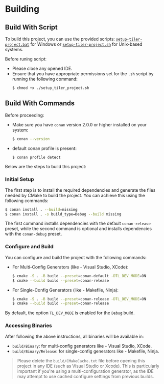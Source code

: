 # Building

## Build With Script

To build this project, you can use the provided scripts: [`setup-tiler-project.bat`](setup-tiler-project.bat) for Windows or [`setup-tiler-project.sh`](setup-tiler-project.sh) for Unix-based systems. 

Before runing script:
- Please close any opened IDE.
- Ensure that you have appropriate permissions set for the `.sh` script by running the following command:
	```bash
	$ chmod +x ./setup_tiler_project.sh
	```

## Build With Commands

Before proceeding:
- Make sure you have `conan` version 2.0.0 or higher installed on your system:
	```bash
	$ conan --version
	```
- default conan profile is present:
	```bash
	$ conan profile detect
	```

Below are the steps to build this project:

### Initial Setup

The first step is to install the required dependencies and generate the files needed by CMake to build the project. You can achieve this using the following commands:
```bash
$ conan install . --build=missing
$ conan install . -s build_type=Debug --build missing
```

The first command installs dependencies with the default `conan-release` preset, while the second command is optional and installs dependencies with the `conan-debug` preset.

### Configure and Build

You can configure and build the project with the following commands:
- For Multi-Config Generators (like - Visual Studio, XCode):
	```bash
	$ cmake -S . -B build --preset=conan-default -DTL_DEV_MODE=ON
	$ cmake --build build --preset=conan-release
	```
- For Single-Config Generators (like - Makefile, Ninja):
	```bash
	$ cmake -S . -B build --preset=conan-release -DTL_DEV_MODE=ON
	$ cmake --build build --preset=conan-release
	```

By default, the option `TL_DEV_MODE` is enabled for the `Debug` build.

### Accessing Binaries

After following the above instructions, all binaries will be available in:
- `build/Binary`: for multi-config generators like - Visual Studio, XCode.
- `build/Binary/Release`: for single-config generators like - Makefile, Ninja.

> Please delete the `build/CMakeCache.txt` file before opening this project in any IDE (such as Visual Studio or Xcode). This is particularly important if you're using a multi-configuration generator, as the IDE may attempt to use cached configure settings from previous builds.